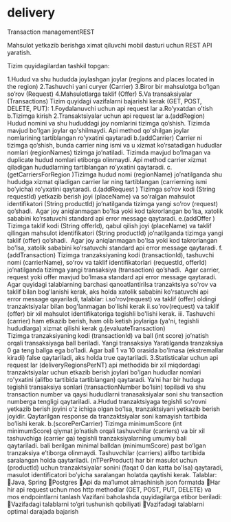 # delivery
Transaction managementREST

Mahsulot yetkazib berishga ximat qiluvchi mobil dasturi uchun REST API yaratish. 
	
Tizim quyidagilardan tashkil topgan:

1.Hudud va shu hududda joylashgan joylar (regions and places located in the region)
2.Tashuvchi yani curyer (Carrier)
3.Biror bir mahsulotga bo’lgan so’rov (Request)
4.Mahsulotlarga taklif (Offer)
5.Va transaksiyalar (Transactions)
Tizim quyidagi vazifalarni bajarishi kerak (GET, POST, DELETE, PUT): 
1.Foydalanuvchi uchun api request lar
a.Ro’yxatdan o’tish
b.Tizimga kirish
2.Transaktsiyalar uchun api request lar
a.(addRegion) Hudud nomini va shu hududdagi joy nomlarini tizimga qo’shish. Tizimda mavjud bo'lgan joylar qo'shilmaydi. Api method qo'shilgan joylar nomlarining tartiblangan ro'yxatini qaytaradi
b.(addCarrier) Carrier ni tizimga qo’shish, bunda carrier ning ismi va u xizmat ko’rsatadigan hududlar nomlari (regionNames) tizimga jo’natiladi. Tizimda mavjud bo’lmagan va duplicate hudud nomlari etiborga olinmaydi. Api method carrier xizmat qiladigan hududlarning tartiblangan ro’yxatini qaytaradi.
c.(getCarriersForRegion )Tizimga hudud nomi (regionName) jo’natilganda shu hududga xizmat qiladigan carrier lar ning tartiblangan (carrierning ismi bo’yicha) ro’yxatini qaytaradi.
d.(addRequest ) Tizimga so’rov kodi (String requestId) yetkazib berish joyi (placeName) va soʻralgan mahsulot identifikatori (String productId) jo’natilganda tizimga yangi so’rov (request) qo’shadi.  Agar joy aniqlanmagan bo'lsa yoki kod takrorlangan bo'lsa, xatolik sababini ko’rsatuvchi standard api error message qaytaradi.
e.(addOffer ) Tizimga taklif kodi (String offerId), qabul qilish joyi (placeName) va taklif qilingan mahsulot identifikatori (String productId) jo’natilganda tizimga yangi taklif (offer) qo’shadi.  Agar joy aniqlanmagan bo'lsa yoki kod takrorlangan bo'lsa, xatolik sababini ko’rsatuvchi standard api error message qaytaradi.
f.(addTransaction) Tizimga tranzaksiyaning kodi (transactionId), tashuvchi nomi (carrierName), soʻrov va taklif identifikatorlari (requestId, offerId) jo’natilganda tizimga yangi transaksiya (transaction) qo’shadi.  Agar carrier, request yoki offer mavjud bo’lmasa standard api error message qaytaradi. Agar quyidagi talablarning barchasi qanoatlantirilsa tranzaktsiya so'rov va taklif bilan bog'lanishi kerak, aks holda xatolik sababini ko’rsatuvchi api error message qayariladi, talablar: 
i.so'rov(request) va taklif (offer) oldingi tranzaktsiyalar bilan bog'lanmagan bo'lishi kerak
ii.so'rov(request) va taklif (offer) bir xil mahsulot identifikatoriga tegishli bo'lishi kerak.
iii. Tashuvchi (carrier) ham etkazib berish, ham olib ketish joylariga (ya'ni, tegishli hududlarga) xizmat qilishi kerak
g.(evaluateTransaction) Tizimga tranzaksiyaning kodi (transactionId) va ball (int score) jo’natish orqali transaksiyaga ball beriladi. Yangi transaksiya Yaratilganda tranzaksiya 0 ga teng ballga ega bo'ladi. Agar ball 1 va 10 orasida bo'lmasa (ekstremallar kiradi) false qaytariladi, aks holda true qaytariladi.
3.Statisticalar uchun api request lar
(deliveryRegionsPerNT) api methodida bir xil miqdordagi tranzaktsiyalar uchun etkazib berish joylari bo'lgan hududlar nomlari ro'yxatini (alifbo tartibida tartiblangan) qaytaradi. Ya’ni har bir huduga tegishli transaksiya sonlari (transactionNumber bo’lsin) topiladi va shu transaction number va qaysi hududlarni tranasaksiyalar soni shu transaction numberga tengligi qaytariladi.
a.Hudud tranzaktsiyaga tegishli so'rovni yetkazib berish joyini o'z ichiga olgan bo'lsa, tranzaktsiyani yetkazib berish joyidir. Qaytarilgan response da tranzaktsiyalar soni kamayish tartibida bo’lishi kerak.
b.(scorePerCarrier) Tizimga minimumScore (int minimumScore) qiymat jo’natish orqali tashuvchilar (carriers) va bir xil tashuvchiga (carrier ga) tegishli tranzaksiyalarning umumiy bali qaytariladi. bali berilgan minimal balldan (minimumScore) past boʻlgan tranzaksiya eʼtiborga olinmaydi. Tashuvchilar (carriers) alifbo tartibida saralangan holda qaytariladi.
(nTPerProduct) har bir masulot uchun (productId) uchun tranzaktsiyalar sonini (faqat 0 dan katta bo'lsa) qaytaradi, masulot identificatori bo’yicha saralangan holatda qaytishi kerak.
Talablar:
Java, Spring
Postgres
Api da ma’lumot almashinish json formatda
Har hir api request uchun mos http methodlar (GET, POST, PUT, DELETE) va mos endpointlarni tanlash
Vazifani baholashda quyidagilarga etibor beriladi:
Vazifadagi talablarni to’gri tushunish qobiliyati
Vazifadagi talablarni optimal darajada bajarish
